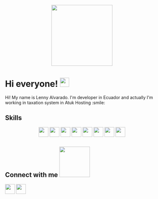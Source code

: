 <p align="center">
    <img width="200" src="https://avatars.githubusercontent.com/u/71907598?v=4">
</p>

<h1> Hi everyone! <img src = "https://raw.githubusercontent.com/MartinHeinz/MartinHeinz/master/wave.gif" width = 30px> </h1>
<p align='center'>
</p>


<div size='20px'> Hi! My name is Lenny Alvarado. I'm developer in Ecuador and actually I'm working in taxation system in Atuk Hosting :smile: 
</div>



<h2> Skills</h2>
<p align="center">
    <img width ='32px' src ='https://raw.githubusercontent.com/rahulbanerjee26/githubAboutMeGenerator/main/icons/python.svg'>
    <img width ='32px' src ='https://raw.githubusercontent.com/rahulbanerjee26/githubAboutMeGenerator/main/icons/javascript.svg'>
    <img width ='32px' src ='https://raw.githubusercontent.com/rahulbanerjee26/githubAboutMeGenerator/main/icons/cpp.svg'>
    <img width ='32px' src ='https://raw.githubusercontent.com/rahulbanerjee26/githubAboutMeGenerator/main/icons/sql.svg'>
    <img width ='32px' src ='https://raw.githubusercontent.com/rahulbanerjee26/githubAboutMeGenerator/main/icons/css.svg'>
    <img width ='32px' src ='https://raw.githubusercontent.com/rahulbanerjee26/githubAboutMeGenerator/main/icons/html.svg'>
    <img width ='32px' src ='https://raw.githubusercontent.com/rahulbanerjee26/githubAboutMeGenerator/main/icons/php.svg'>
    <img width ='32px' src ='https://raw.githubusercontent.com/rahulbanerjee26/githubAboutMeGenerator/main/icons/csharp.svg'>
</p>

<h2> Connect with me <img src='https://raw.githubusercontent.com/ShahriarShafin/ShahriarShafin/main/Assets/handshake.gif' width="100px"> </h2>
<a href = 'https://www.linkedin.com/in/lenny-alvarado-57514b301/'> <img width = '32px' align= 'center' src="https://raw.githubusercontent.com/rahulbanerjee26/githubAboutMeGenerator/main/icons/linked-in-alt.svg"/></a> 
<a href = 'https://x.com/Lenny_Ec'> <img width = '32px' align= 'center' src="https://raw.githubusercontent.com/rahulbanerjee26/githubAboutMeGenerator/main/icons/twitter.svg"/></a> 
